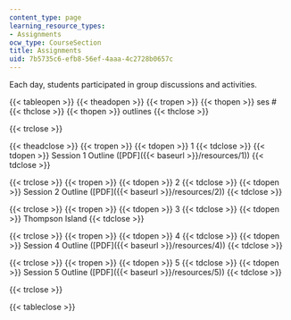 ```yaml
---
content_type: page
learning_resource_types:
- Assignments
ocw_type: CourseSection
title: Assignments
uid: 7b5735c6-efb8-56ef-4aaa-4c2728b0657c
---
```


Each day, students participated in group discussions and activities.

{{< tableopen >}}
{{< theadopen >}}
{{< tropen >}}
{{< thopen >}}
ses #
{{< thclose >}}
{{< thopen >}}
outlines
{{< thclose >}}

{{< trclose >}}

{{< theadclose >}}
{{< tropen >}}
{{< tdopen >}}
1
{{< tdclose >}}
{{< tdopen >}}
Session 1 Outline ([PDF]({{< baseurl >}}/resources/1))
{{< tdclose >}}

{{< trclose >}}
{{< tropen >}}
{{< tdopen >}}
2
{{< tdclose >}}
{{< tdopen >}}
Session 2 Outline ([PDF]({{< baseurl >}}/resources/2))
{{< tdclose >}}

{{< trclose >}}
{{< tropen >}}
{{< tdopen >}}
3
{{< tdclose >}}
{{< tdopen >}}
Thompson Island
{{< tdclose >}}

{{< trclose >}}
{{< tropen >}}
{{< tdopen >}}
4
{{< tdclose >}}
{{< tdopen >}}
Session 4 Outline ([PDF]({{< baseurl >}}/resources/4))
{{< tdclose >}}

{{< trclose >}}
{{< tropen >}}
{{< tdopen >}}
5
{{< tdclose >}}
{{< tdopen >}}
Session 5 Outline ([PDF]({{< baseurl >}}/resources/5))
{{< tdclose >}}

{{< trclose >}}

{{< tableclose >}}